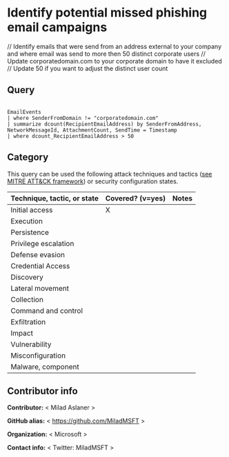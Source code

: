 
# Identify potential missed phishing email campaigns

// Identify emails that were send from an address external to your company and where email was send to more then 50 distinct corporate users
// Update corporatedomain.com to your corporate domain to have it excluded
// Update 50 if you want to adjust the distinct user count

## Query

```

EmailEvents
| where SenderFromDomain != "corporatedomain.com"
| summarize dcount(RecipientEmailAddress) by SenderFromAddress, NetworkMessageId, AttachmentCount, SendTime = Timestamp 
| where dcount_RecipientEmailAddress > 50

```

## Category

This query can be used the following attack techniques and tactics ([see MITRE ATT&CK framework](https://attack.mitre.org/)) or security configuration states.

| Technique, tactic, or state | Covered? (v=yes) | Notes |
|------------------------|----------|-------|
| Initial access | X |  |
| Execution |  |  |
| Persistence |  |  | 
| Privilege escalation |  |  |
| Defense evasion |  |  | 
| Credential Access |  |  | 
| Discovery |  |  | 
| Lateral movement |  |  | 
| Collection |  |  | 
| Command and control |  |  | 
| Exfiltration |  |  | 
| Impact |  |  |
| Vulnerability |  |  |
| Misconfiguration |  |  |
| Malware, component |  |  |


## Contributor info

**Contributor:** < Milad Aslaner >

**GitHub alias:** < https://github.com/MiladMSFT >

**Organization:** < Microsoft >

**Contact info:** < Twitter: MiladMSFT >
